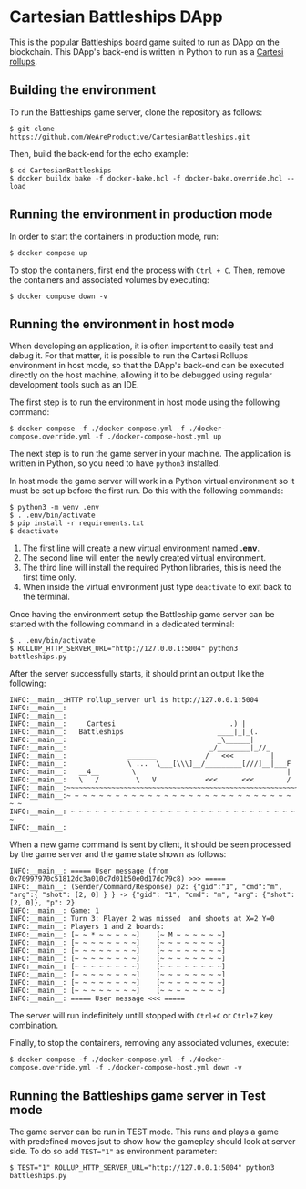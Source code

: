 # Cartesian Battleships DApp

This is the popular Battleships board game suited to run as DApp on the blockchain.
This DApp's back-end is written in Python to run as a [Cartesi rollups](https://cartesi.io/).

## Building the environment

To run the Battleships game server, clone the repository as follows:

```shell
$ git clone https://github.com/WeAreProductive/CartesianBattleships.git
```

Then, build the back-end for the echo example:

```shell
$ cd CartesianBattleships
$ docker buildx bake -f docker-bake.hcl -f docker-bake.override.hcl --load
```

## Running the environment in production mode

In order to start the containers in production mode, run:

```shell
$ docker compose up
```

To stop the containers, first end the process with `Ctrl + C`.
Then, remove the containers and associated volumes by executing:

```shell
$ docker compose down -v
```

## Running the environment in host mode

When developing an application, it is often important to easily test and debug it. For that matter, it is possible to run the Cartesi Rollups environment in host mode, so that the DApp's back-end can be executed directly on the host machine, allowing it to be debugged using regular development tools such as an IDE.

The first step is to run the environment in host mode using the following command:

```shell
$ docker compose -f ./docker-compose.yml -f ./docker-compose.override.yml -f ./docker-compose-host.yml up
```

The next step is to run the game server in your machine. The application is written in Python, so you need to have `python3` installed.

In host mode the game server will work in a Python virtual environment so it must be set up before the first run.
Do this with the following commands:

```shell
$ python3 -m venv .env
$ . .env/bin/activate
$ pip install -r requirements.txt
$ deactivate
```

1. The first line will create a new virtual environment named **.env**.
2. The second line will enter the newly created virtual environment.
3. The third line will install the required Python libraries, this is need the first time only.
4. When inside the virtual environment just type `deactivate` to exit back to the terminal.

Once having the environment setup the Battleship game server can be started with the following command in a dedicated terminal:

```shell
$ . .env/bin/activate
$ ROLLUP_HTTP_SERVER_URL="http://127.0.0.1:5004" python3 battleships.py
```

After the server successfully starts, it should print an output like the following:

```
INFO:__main__:HTTP rollup_server url is http://127.0.0.1:5004
INFO:__main__:
INFO:__main__:
INFO:__main__:     Cartesi                            .) |
INFO:__main__:   Battleships                       ____|_|_(.
INFO:__main__:                                     _\______|
INFO:__main__:                                   _/________|_//_
INFO:__main__:               _______            /   <<<         |
INFO:__main__:               \ ...  \___[\\\]__/_________[///]__|___F
INFO:__main__:   __4__        \                                     |
INFO:__main__:   \   /         \   V            <<<      <<<        /
INFO:__main__:~~~~~~~~~~~~~~~~~~~~~~~~~~~~~~~~~~~~~~~~~~~~~~~~~~~~~~~~~~~
INFO:__main__:~ ~ ~ ~ ~ ~ ~ ~ ~ ~ ~ ~ ~ ~ ~ ~ ~ ~ ~ ~ ~ ~ ~ ~ ~ ~ ~ ~ ~ ~
INFO:__main__: ~ ~ ~ ~ ~ ~ ~ ~ ~ ~ ~ ~ ~ ~ ~ ~ ~ ~ ~ ~ ~ ~ ~ ~ ~ ~ ~ ~ ~ 
INFO:__main__:
```

When a new game command is sent by client, it should be seen processed by the game server and the game state shown as follows:

```shell
INFO:__main__: ===== User message (from 0x70997970c51812dc3a010c7d01b50e0d17dc79c8) >>> =====
INFO:__main__: (Sender/Command/Response) p2: {"gid":"1", "cmd":"m", "arg":{ "shot": [2, 0] } } -> {"gid": "1", "cmd": "m", "arg": {"shot": [2, 0]}, "p": 2}
INFO:__main__: Game: 1
INFO:__main__: Turn 3: Player 2 was missed  and shoots at X=2 Y=0
INFO:__main__: Players 1 and 2 boards:
INFO:__main__: [~ ~ * ~ ~ ~ ~ ~]    [~ M ~ ~ ~ ~ ~ ~]
INFO:__main__: [~ ~ ~ ~ ~ ~ ~ ~]    [~ ~ ~ ~ ~ ~ ~ ~]
INFO:__main__: [~ ~ ~ ~ ~ ~ ~ ~]    [~ ~ ~ ~ ~ ~ ~ ~]
INFO:__main__: [~ ~ ~ ~ ~ ~ ~ ~]    [~ ~ ~ ~ ~ ~ ~ ~]
INFO:__main__: [~ ~ ~ ~ ~ ~ ~ ~]    [~ ~ ~ ~ ~ ~ ~ ~]
INFO:__main__: [~ ~ ~ ~ ~ ~ ~ ~]    [~ ~ ~ ~ ~ ~ ~ ~]
INFO:__main__: [~ ~ ~ ~ ~ ~ ~ ~]    [~ ~ ~ ~ ~ ~ ~ ~]
INFO:__main__: [~ ~ ~ ~ ~ ~ ~ ~]    [~ ~ ~ ~ ~ ~ ~ ~]
INFO:__main__: ===== User message <<< =====
```

The server will run indefinitely untill stopped with `Ctrl+C` or `Ctrl+Z` key combination.

Finally, to stop the containers, removing any associated volumes, execute:

```shell
$ docker compose -f ./docker-compose.yml -f ./docker-compose.override.yml -f ./docker-compose-host.yml down -v
```

## Running the Battleships game server in Test mode

The game server can be run in TEST mode. This runs and plays a game with predefined moves jsut to show how the gameplay should look at server side. To do so add `TEST="1"` as environment parameter:

```shell
$ TEST="1" ROLLUP_HTTP_SERVER_URL="http://127.0.0.1:5004" python3 battleships.py
```
